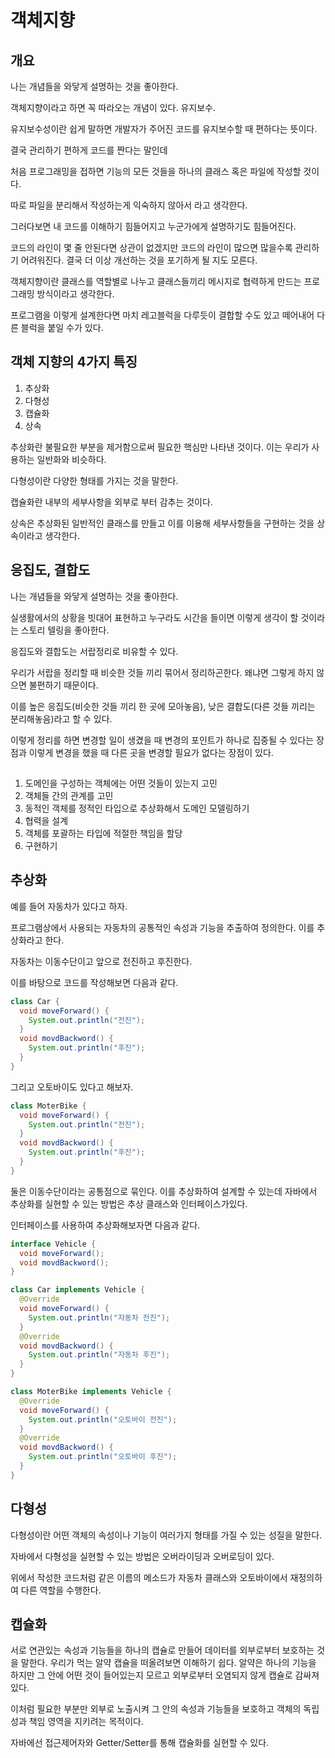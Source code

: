 # 객체지향

## 개요

나는 개념들을 와닿게 설명하는 것을 좋아한다.

객체지향이라고 하면 꼭 따라오는 개념이 있다. 유지보수.

유지보수성이란 쉽게 말하면 개발자가 주어진 코드를 유지보수할 때 편하다는 뜻이다.

결국 관리하기 편하게 코드를 짠다는 말인데

처음 프로그래밍을 접하면 기능의 모든 것들을 하나의 클래스 혹은 파일에 작성할 것이다.

따로 파일을 분리해서 작성하는게 익숙하지 않아서 라고 생각한다.

그러다보면 내 코드를 이해하기 힘들어지고 누군가에게 설명하기도 힘들어진다.

코드의 라인이 몇 줄 안된다면 상관이 없겠지만 코드의 라인이 많으면 많을수록 관리하기 어려워진다. 결국 더 이상 개선하는 것을 포기하게 될 지도 모른다.

객체지향이란 클래스를 역할별로 나누고 클래스들끼리 메시지로 협력하게 만드는 프로그래밍 방식이라고 생각한다.

프로그램을 이렇게 설계한다면 마치 레고블럭을 다루듯이 결합할 수도 있고 떼어내어 다른 블럭을 붙일 수가 있다.

## 객체 지향의 4가지 특징

1. 추상화
2. 다형성
3. 캡슐화
4. 상속

추상화란 불필요한 부분을 제거함으로써 필요한 핵심만 나타낸 것이다. 이는 우리가 사용하는 일반화와 비슷하다.

다형성이란 다양한 형태를 가지는 것을 말한다.

캡슐화란 내부의 세부사항을 외부로 부터 감추는 것이다.

상속은 추상화된 일반적인 클래스를 만들고 이를 이용해 세부사항들을 구현하는 것을 상속이라고 생각한다.

## 응집도, 결합도

나는 개념들을 와닿게 설명하는 것을 좋아한다.

실생활에서의 상황을 빗대어 표현하고 누구라도 시간을 들이면 이렇게 생각이 할 것이라는 스토리 텔링을 좋아한다.

응집도와 결합도는 서랍정리로 비유할 수 있다.

우리가 서랍을 정리할 때 비슷한 것들 끼리 묶어서 정리하곤한다. 왜냐면 그렇게 하지 않으면 불편하기 때문이다.

이를 높은 응집도(비슷한 것들 끼리 한 곳에 모아놓음), 낮은 결합도(다른 것들 끼리는 분리해놓음)라고 할 수 있다.

이렇게 정리를 하면 변경할 일이 생겼을 때 변경의 포인트가 하나로 집중될 수 있다는 장점과 이렇게 변경을 했을 때 다른 곳을 변경할 필요가 없다는 장점이 있다.

## 

1. 도메인을 구성하는 객체에는 어떤 것들이 있는지 고민
2. 객체들 간의 관계를 고민
3. 동적인 객체를 정적인 타입으로 추상화해서 도메인 모델링하기
4. 협력을 설계
5. 객체를 포괄하는 타입에 적절한 책임을 할당
6. 구현하기

## 추상화

예를 들어 자동차가 있다고 하자.

프로그램상에서 사용되는 자동차의 공통적인 속성과 기능을 추출하여 정의한다. 이를 추상화라고 한다.

자동차는 이동수단이고 앞으로 전진하고 후진한다. 

이를 바탕으로 코드를 작성해보면 다음과 같다.

```java
class Car {
  void moveForward() {
    System.out.println("전진");
  }
  void movdBackword() {
    System.out.println("후진");
  }
}
```

그리고 오토바이도 있다고 해보자.

```java
class MoterBike {
  void moveForward() {
    System.out.println("전진");
  }
  void movdBackword() {
    System.out.println("후진");
  }
}
```

둘은 이동수단이라는 공통점으로 묶인다. 이를 추상화하여 설계할 수 있는데 자바에서 추상화를 실현할 수 있는 방법은 추상 클래스와 인터페이스가있다. 

인터페이스를 사용하여 추상화해보자면 다음과 같다.

```java
interface Vehicle {
  void moveForward();
  void movdBackword();
}
```

```java
class Car implements Vehicle {
  @Override
  void moveForward() {
    System.out.println("자동차 전진");
  }
  @Override
  void movdBackword() {
    System.out.println("자동차 후진");
  }
}
```
```java
class MoterBike implements Vehicle {
  @Override
  void moveForward() {
    System.out.println("오토바이 전진");
  }
  @Override
  void movdBackword() {
    System.out.println("오토바이 후진");
  }
}
```
## 다형성

다형성이란 어떤 객체의 속성이나 기능이 여러가지 형태를 가질 수 있는 성질을 말한다.

자바에서 다형성을 실현할 수 있는 방법은 오버라이딩과 오버로딩이 있다.

위에서 작성한 코드처럼 같은 이름의 메소드가 자동차 클래스와 오토바이에서 재정의하여 다른 역할을 수행한다.

## 캡슐화

서로 연관있는 속성과 기능들을 하나의 캡슐로 만들어 데이터를 외부로부터 보호하는 것을 말한다. 우리가 먹는 알약 캡슐을 떠올려보면 이해하기 쉽다. 알약은 하나의 기능을 하지만 그 안에 어떤 것이 들어있는지 모르고 외부로부터 오염되지 않게 캡슐로 감싸져있다.

이처럼 필요한 부분만 외부로 노출시켜 그 안의 속성과 기능들을 보호하고 객체의 독립성과 책임 영역을 지키려는 목적이다.

자바에선 접근제어자와 Getter/Setter를 통해 캡슐화를 실현할 수 있다. 
